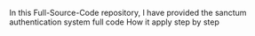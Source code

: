 In this Full-Source-Code repository, I have provided the sanctum authentication system full code
How it apply step by step
